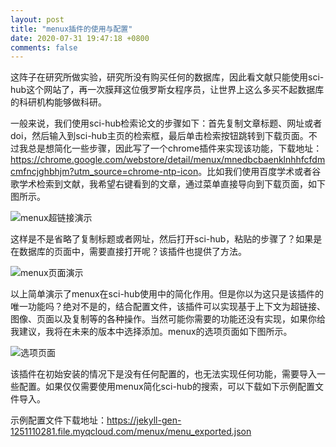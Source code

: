 ```yaml
---
layout: post
title: "menux插件的使用与配置"
date: 2020-07-31 19:47:18 +0800
comments: false
---
```


这阵子在研究所做实验，研究所没有购买任何的数据库，因此看文献只能使用sci-hub这个网站了，再一次膜拜这位俄罗斯女程序员，让世界上这么多买不起数据库的科研机构能够做科研。

一般来说，我们使用sci-hub检索论文的步骤如下：首先复制文章标题、网址或者doi，然后输入到sci-hub主页的检索框，最后单击检索按钮跳转到下载页面。不过我总是想简化一些步骤，因此写了一个chrome插件来实现该功能，下载地址：<https://chrome.google.com/webstore/detail/menux/mnedbcbaenklnhhfcfdmcmfncjghbhjm?utm_source=chrome-ntp-icon>。比如我们使用百度学术或者谷歌学术检索到文献，我希望右键看到的文章，通过菜单直接导向到下载页面，如下图所示。

![menux超链接演示](https://jekyll-1251110281.file.myqcloud.com/images/menux_page_20200731_compressed_masked.jpg)

这样是不是省略了复制标题或者网址，然后打开sci-hub，粘贴的步骤了？如果是在数据库的页面中，需要直接打开呢？该插件也提供了方法。

![menux页面演示](https://jekyll-1251110281.file.myqcloud.com/images/menux_no_selection_20200731_compressed_masked.jpg)

以上简单演示了menux在sci-hub使用中的简化作用。但是你以为这只是该插件的唯一功能吗？绝对不是的，结合配置文件，该插件可以实现基于上下文为超链接、图像、页面以及复制等的各种操作。当然可能你需要的功能还没有实现，如果你给我建议，我将在未来的版本中选择添加。menux的选项页面如下图所示。

![选项页面](https://jekyll-1251110281.file.myqcloud.com/images/options_20200731_compressed_masked.jpg)

该插件在初始安装的情况下是没有任何配置的，也无法实现任何功能，需要导入一些配置。如果仅仅需要使用menux简化sci-hub的搜索，可以下载如下示例配置文件导入。

示例配置文件下载地址：<https://jekyll-gen-1251110281.file.myqcloud.com/menux/menu_exported.json>